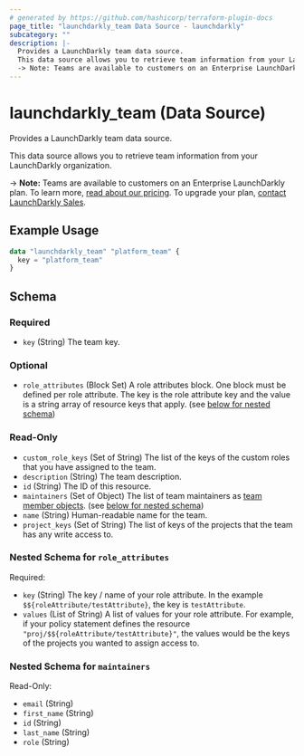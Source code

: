 ```yaml
---
# generated by https://github.com/hashicorp/terraform-plugin-docs
page_title: "launchdarkly_team Data Source - launchdarkly"
subcategory: ""
description: |-
  Provides a LaunchDarkly team data source.
  This data source allows you to retrieve team information from your LaunchDarkly organization.
  -> Note: Teams are available to customers on an Enterprise LaunchDarkly plan. To learn more, read about our pricing https://launchdarkly.com/pricing/. To upgrade your plan, contact LaunchDarkly Sales https://launchdarkly.com/contact-sales/.
---
```


# launchdarkly_team (Data Source)

Provides a LaunchDarkly team data source.

This data source allows you to retrieve team information from your LaunchDarkly organization.

-> **Note:** Teams are available to customers on an Enterprise LaunchDarkly plan. To learn more, [read about our pricing](https://launchdarkly.com/pricing/). To upgrade your plan, [contact LaunchDarkly Sales](https://launchdarkly.com/contact-sales/).

## Example Usage

```terraform
data "launchdarkly_team" "platform_team" {
  key = "platform_team"
}
```

<!-- schema generated by tfplugindocs -->
## Schema

### Required

- `key` (String) The team key.

### Optional

- `role_attributes` (Block Set) A role attributes block. One block must be defined per role attribute. The key is the role attribute key and the value is a string array of resource keys that apply. (see [below for nested schema](#nestedblock--role_attributes))

### Read-Only

- `custom_role_keys` (Set of String) The list of the keys of the custom roles that you have assigned to the team.
- `description` (String) The team description.
- `id` (String) The ID of this resource.
- `maintainers` (Set of Object) The list of team maintainers as [team member objects](/providers/launchdarkly/launchdarkly/latest/docs/data-sources/team_member). (see [below for nested schema](#nestedatt--maintainers))
- `name` (String) Human-readable name for the team.
- `project_keys` (Set of String) The list of keys of the projects that the team has any write access to.

<a id="nestedblock--role_attributes"></a>
### Nested Schema for `role_attributes`

Required:

- `key` (String) The key / name of your role attribute. In the example `$${roleAttribute/testAttribute}`, the key is `testAttribute`.
- `values` (List of String) A list of values for your role attribute. For example, if your policy statement defines the resource `"proj/$${roleAttribute/testAttribute}"`, the values would be the keys of the projects you wanted to assign access to.


<a id="nestedatt--maintainers"></a>
### Nested Schema for `maintainers`

Read-Only:

- `email` (String)
- `first_name` (String)
- `id` (String)
- `last_name` (String)
- `role` (String)
